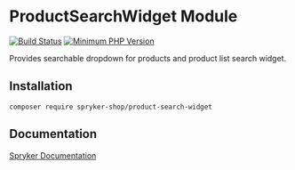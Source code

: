 # ProductSearchWidget Module
[![Build Status](https://travis-ci.org/spryker-shop/product-search-widget.svg)](https://travis-ci.org/spryker-shop/product-search-widget)
[![Minimum PHP Version](https://img.shields.io/badge/php-%3E%3D%207.3-8892BF.svg)](https://php.net/)

Provides searchable dropdown for products and product list search widget.

## Installation

```
composer require spryker-shop/product-search-widget
```

## Documentation

[Spryker Documentation](https://academy.spryker.com/developing_with_spryker/module_guide/modules.html)
